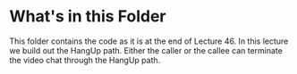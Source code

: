 # What's in this Folder

This folder contains the code as it is at the end of Lecture 46. In this lecture we build out the HangUp path. Either the caller or the
callee can terminate the video chat through the HangUp path.

